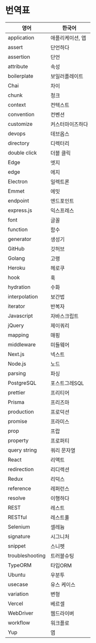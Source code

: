 # 번역표

| 영어            | 한국어           |
| --------------- | ---------------- |
| application     | 애플리케이션, 앱 |
| assert          | 단언하다         |
| assertion       | 단언             |
| attribute       | 속성             |
| boilerplate     | 보일러플레이트   |
| Chai            | 차이             |
| chunk           | 청크             |
| context         | 컨텍스트         |
| convention      | 컨벤션           |
| customize       | 커스터마이즈하다 |
| devops          | 데브옵스         |
| directory       | 디렉터리         |
| double click    | 더블 클릭        |
| Edge            | 엣지             |
| edge            | 에지             |
| Electron        | 일렉트론         |
| Emmet           | 에밋             |
| endpoint        | 엔드포인트       |
| express.js      | 익스프레스       |
| font            | 글꼴             |
| function        | 함수             |
| generator       | 생성기           |
| GitHub          | 깃허브           |
| Golang          | 고랭             |
| Heroku          | 헤로쿠           |
| hook            | 훅               |
| hydration       | 수화             |
| interpolation   | 보간법           |
| iterator        | 반복자           |
| Javascript      | 자바스크립트     |
| jQuery          | 제이쿼리         |
| mapping         | 매핑             |
| middleware      | 미들웨어         |
| Next.js         | 넥스트           |
| Node.js         | 노드             |
| parsing         | 파싱             |
| PostgreSQL      | 포스트그레SQL    |
| prettier        | 프리티어         |
| Prisma          | 프리즈마         |
| production      | 프로덕션         |
| promise         | 프라미스         |
| prop            | 프랍             |
| property        | 프로퍼티         |
| query string    | 쿼리 문자열      |
| React           | 리액트           |
| redirection     | 리디렉션         |
| Redux           | 리덕스           |
| reference       | 레퍼런스         |
| resolve         | 이행하다         |
| REST            | 레스트           |
| RESTful         | 레스트풀         |
| Selenium        | 셀레늄           |
| signature       | 시그니처         |
| snippet         | 스니펫           |
| troubleshooting | 트러블슈팅       |
| TypeORM         | 타입ORM          |
| Ubuntu          | 우분투           |
| usecase         | 유스 케이스      |
| variation       | 변형             |
| Vercel          | 베르셀           |
| WebDriver       | 웹드라이버       |
| workflow        | 워크플로         |
| Yup             | 엽               |
